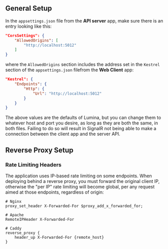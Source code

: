 ## General Setup
In the `appsettings.json` file from the **API server** app, make sure there is an entry looking like this:
```json
"CorsSettings": {
    "AllowedOrigins": [
        "http://localhost:5012"
    ]
}
```
where the `AllowedOrigins` section includes the address set in the `Kestrel` section of the `appsettings.json` filefrom the **Web Client** app:
```json
"Kestrel": {
    "Endpoints": {
        "Http": {
            "Url": "http://localhost:5012"
        }
    }
}
```
The above values are the defaults of Lumina, but you can change them to whatever host and port you desire, as long as they are both the same, in both files. Failing to do so will result in SignalR not being able to make a connection between the client app and the server API.

## Reverse Proxy Setup
### Rate Limiting Headers
The application uses IP-based rate limiting on some endpoints. When deploying behind a reverse proxy, you must forward the 
original client IP, otherwise the "per IP" rate limiting will become global, per any request aimed at those endpoints, regardless of origin:

```text
# Nginx
proxy_set_header X-Forwarded-For $proxy_add_x_forwarded_for;

# Apache
RemoteIPHeader X-Forwarded-For

# Caddy
reverse_proxy {
    header_up X-Forwarded-For {remote_host}
}
```
